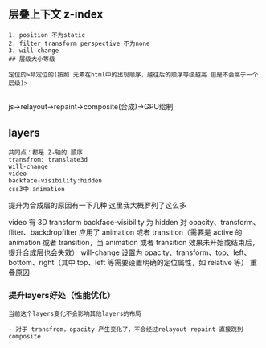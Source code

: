## 

## 层叠上下文 z-index
    1. position 不为static
    2. filter transform perspective 不为none
    3. will-change
    ## 层级大小等级

    定位的>非定位的(按照 元素在html中的出现顺序，越往后的顺序等级越高 但是不会高于一个层级)>


## 
js->relayout->repaint->composite(合成)->GPU绘制

## layers
    共同点：都是 Z-轴的 顺序
    transfrom: translate3d
    will-change
    video
    backface-visibility:hidden
    css3中 animation
提升为合成层的原因有一下几种
这里我大概罗列了这么多

video
    有 3D transform
    backface-visibility 为 hidden
    对 opacity、transform、fliter、backdropfilter 应用了 animation 或者 transition（需要是 active 的 animation 或者 transition，当 animation 或者 transition 效果未开始或结束后，提升合成层也会失效）
    will-change 设置为 opacity、transform、top、left、bottom、right（其中 top、left 等需要设置明确的定位属性，如 relative 等）
    重叠原因

### 提升layers好处（性能优化）
    当前这个layers变化不会影响其他layers的布局

    - 对于 transfrom，opacity 产生变化了，不会经过relayout repaint 直接跳到 composite

